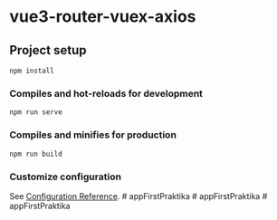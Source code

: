 # vue3-router-vuex-axios

## Project setup
```
npm install
```

### Compiles and hot-reloads for development
```
npm run serve
```

### Compiles and minifies for production
```
npm run build
```

### Customize configuration
See [Configuration Reference](https://cli.vuejs.org/config/).
#   a p p F i r s t P r a k t i k a  
 #   a p p F i r s t P r a k t i k a  
 #   a p p F i r s t P r a k t i k a  
 